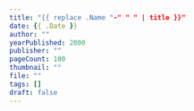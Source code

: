 ```yaml
---
title: "{{ replace .Name "-" " " | title }}"
date: {{ .Date }}
author: ""
yearPublished: 2000
publisher: ""
pageCount: 100
thumbnail: ""
file: ""
tags: []
draft: false
---
```


